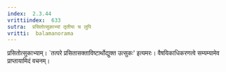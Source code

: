 ```yaml
---
index:  2.3.44
vrittiindex:  633
sutra:  प्रसितोत्सुकाभ्यां तृतीया च लुपि
vritti:  balamanorama 
---
```


प्रसितोत्सुकाभ्याम्। `तत्परे प्रसितासक्ताविष्टार्थोद्युक्त उत्सुकः' इत्यमरः। वैषयिकाधिकरणत्वे सम्यम्यामेव प्राप्तायामिदं वचनम्। 

